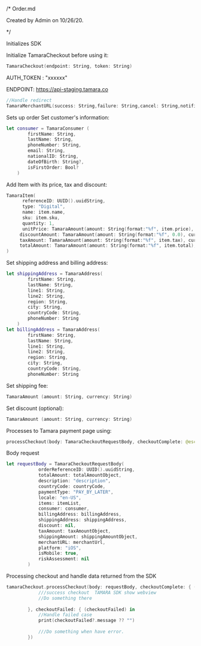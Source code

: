 /* 
  Order.md
  

  Created by Admin on 10/26/20.
  
*/

Initializes SDK

Initialize TamaraCheckout before using it:
```swift
TamaraCheckout(endpoint: String, token: String)
```

AUTH_TOKEN : "xxxxxx"

ENDPOINT: https://api-staging.tamara.co
```swift
//Handle redirect
TamaraMerchantURL(success: String,failure: String,cancel: String,notification: String)
 ```
Sets up order
Set customer's information:
```swift
let consumer = TamaraConsumer (
        firstName: String,
        lastName: String,
        phoneNumber: String,
        email: String,
        nationalID: String,
        dateOfBirth: String?,
        isFirstOrder: Bool?
    )
```
 

Add Item with its price, tax and discount:
```swift
TamaraItem(
      referenceID: UUID().uuidString,
      type: "Digital",
      name: item.name,
      sku: item.sku,
      quantity: 1,
      unitPrice: TamaraAmount(amount: String(format:"%f", item.price), currency: currency),
     discountAmount: TamaraAmount(amount: String(format:"%f", 0.0), currency: currency),
     taxAmount: TamaraAmount(amount: String(format:"%f", item.tax), currency: currency),
     totalAmount: TamaraAmount(amount: String(format:"%f", item.total), currency: currency)
)
```

Set shipping address and billing address:
```swift
let shippingAddress = TamaraAddress(
        firstName: String,
        lastName: String,
        line1: String,
        line2: String,
        region: String,
        city: String,
        countryCode: String,
        phoneNumber: String
    )
let billingAddress = TamaraAddress(
        firstName: String,
        lastName: String,
        line1: String,
        line2: String,
        region: String,
        city: String,
        countryCode: String,
        phoneNumber: String
```
Set shipping fee:
```swift
TamaraAmount (amount: String, currency: String)
```
 
Set discount (optional):
```swift
TamaraAmount (amount: String, currency: String)
```

Processes to Tamara payment page using:
```swift
processCheckout(body: TamaraCheckoutRequestBody, checkoutComplete: @escaping (_ checkoutUrl: TamaraCheckoutSuccess?) -> Void, checkoutFailed: @escaping (_ error: TamaraCheckoutError?) -> Void)
```

 
Body request
```swift
let requestBody = TamaraCheckoutRequestBody(
            orderReferenceID: UUID().uuidString,
            totalAmount: totalAmountObject,
            description: "description",
            countryCode: countryCode,
            paymentType: "PAY_BY_LATER",
            locale: "en-US",
            items: itemList,
            consumer: consumer,
            billingAddress: billingAddress,
            shippingAddress: shippingAddress,
            discount: nil,
            taxAmount: taxAmountObject,
            shippingAmount: shippingAmountObject,
            merchantURL: merchantUrl,
            platform: "iOS",
            isMobile: true,
            riskAssessment: nil
        )
```        

Processing checkout and handle data returned from the SDK
```swift
tamaraCheckout.processCheckout(body: requestBody, checkoutComplete: { (checkoutSuccess) in
            ///success checkout  TAMARA SDK show webview
            //Do something there
            
        }, checkoutFailed: { (checkoutFailed) in
            //Handle failed case
            print(checkoutFailed?.message ?? "")
            
            ///Do something when have error.
        })
```

